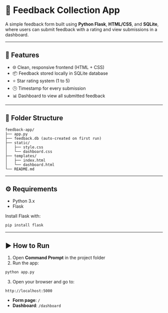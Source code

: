 
# 📝 Feedback Collection App

A simple feedback form built using **Python Flask**, **HTML/CSS**, and **SQLite**, where users can submit feedback with a rating and view submissions in a dashboard.

---

## 🚀 Features

- 🌐 Clean, responsive frontend (HTML + CSS)
- 📦 Feedback stored locally in SQLite database
- ⭐ Star rating system (1 to 5)
- 🕒 Timestamp for every submission
- 📊 Dashboard to view all submitted feedback

---

## 📁 Folder Structure

```
feedback-app/
├── app.py
├── feedback.db (auto-created on first run)
├── static/
│   ├── style.css
│   └── dashboard.css
├── templates/
│   ├── index.html
│   └── dashboard.html
└── README.md
```

---

## ⚙️ Requirements

- Python 3.x  
- Flask

Install Flask with:

```bash
pip install flask
```

---

## ▶️ How to Run

1. Open **Command Prompt** in the project folder  
2. Run the app:

```bash
python app.py
```

3. Open your browser and go to:

```
http://localhost:5000
```

- **Form page**: `/`
- **Dashboard**: `/dashboard`

